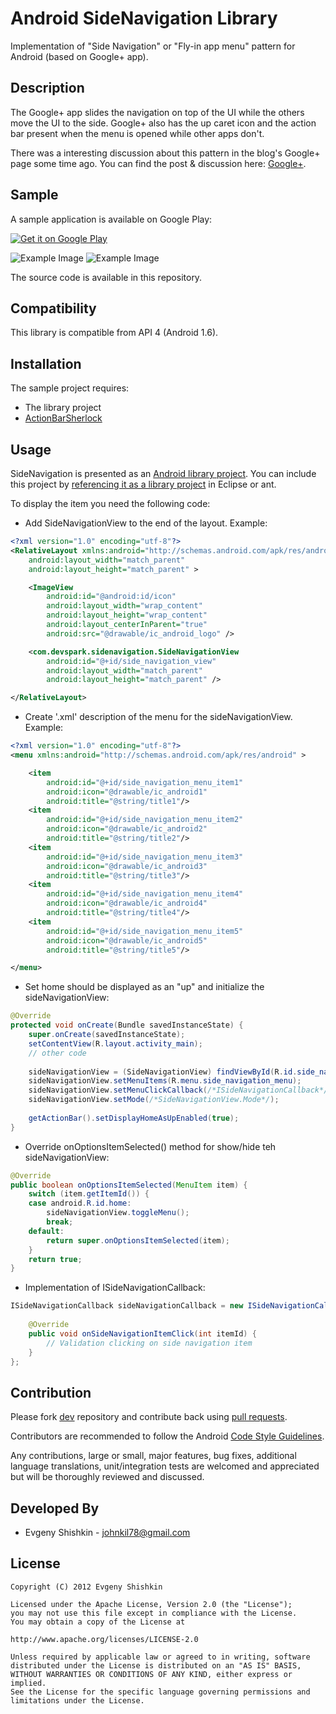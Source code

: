 Android SideNavigation Library
==============================

Implementation of "Side Navigation" or "Fly-in app menu" pattern for Android (based on Google+ app).


Description
-----------

The Google+ app slides the navigation on top of the UI while the others move the UI to the side. 
Google+ also has the up caret icon and the action bar present when the menu is opened while other apps don't.

There was a interesting discussion about this pattern in the blog's Google+ page some time ago. 
You can find the post & discussion here: [Google+](https://plus.google.com/115177579026138386092/posts/AvXiTF7LqDK).

Sample
------

A sample application is available on Google Play:

<a href="http://play.google.com/store/apps/details?id=com.devspark.sidenavigation.sample">
  <img alt="Get it on Google Play"
       src="http://www.android.com/images/brand/get_it_on_play_logo_small.png" />
</a>

![Example Image][1] ![Example Image][2]

The source code is available in this repository.

Compatibility
-------------

This library is compatible from API 4 (Android 1.6).

Installation
------------

The sample project requires:

* The library project
* [ActionBarSherlock](https://github.com/JakeWharton/ActionBarSherlock)

Usage
-----

SideNavigation is presented as an [Android library project](http://developer.android.com/guide/developing/projects/projects-eclipse.html).
You can include this project by [referencing it as a library project](http://developer.android.com/guide/developing/projects/projects-eclipse.html#ReferencingLibraryProject) in Eclipse or ant.

To display the item you need the following code:

* Add SideNavigationView to the end of the layout. Example:

``` xml
<?xml version="1.0" encoding="utf-8"?>
<RelativeLayout xmlns:android="http://schemas.android.com/apk/res/android"
    android:layout_width="match_parent"
    android:layout_height="match_parent" >

    <ImageView
        android:id="@android:id/icon"
        android:layout_width="wrap_content"
        android:layout_height="wrap_content"
        android:layout_centerInParent="true"
        android:src="@drawable/ic_android_logo" />

    <com.devspark.sidenavigation.SideNavigationView
        android:id="@+id/side_navigation_view"
        android:layout_width="match_parent"
        android:layout_height="match_parent" />

</RelativeLayout>
```

* Create '.xml' description of the menu for the sideNavigationView. Example:

``` xml
<?xml version="1.0" encoding="utf-8"?>
<menu xmlns:android="http://schemas.android.com/apk/res/android" >

    <item
        android:id="@+id/side_navigation_menu_item1"
        android:icon="@drawable/ic_android1"
        android:title="@string/title1"/>
    <item
        android:id="@+id/side_navigation_menu_item2"
        android:icon="@drawable/ic_android2"
        android:title="@string/title2"/>
    <item
        android:id="@+id/side_navigation_menu_item3"
        android:icon="@drawable/ic_android3"
        android:title="@string/title3"/>
    <item
        android:id="@+id/side_navigation_menu_item4"
        android:icon="@drawable/ic_android4"
        android:title="@string/title4"/>
    <item
        android:id="@+id/side_navigation_menu_item5"
        android:icon="@drawable/ic_android5"
        android:title="@string/title5"/>

</menu>
```

* Set home should be displayed as an "up" and initialize the sideNavigationView:

``` java
@Override
protected void onCreate(Bundle savedInstanceState) {
    super.onCreate(savedInstanceState);
	setContentView(R.layout.activity_main);
    // other code
    
    sideNavigationView = (SideNavigationView) findViewById(R.id.side_navigation_view);
    sideNavigationView.setMenuItems(R.menu.side_navigation_menu);
	sideNavigationView.setMenuClickCallback(/*ISideNavigationCallback*/);
	sideNavigationView.setMode(/*SideNavigationView.Mode*/);
        
    getActionBar().setDisplayHomeAsUpEnabled(true);
}
```

* Override onOptionsItemSelected() method for show/hide teh sideNavigationView:

``` java
@Override
public boolean onOptionsItemSelected(MenuItem item) {
	switch (item.getItemId()) {
	case android.R.id.home:
		sideNavigationView.toggleMenu();
		break;
	default:
		return super.onOptionsItemSelected(item);
	}
	return true;
}
```

* Implementation of ISideNavigationCallback:

``` java
ISideNavigationCallback sideNavigationCallback = new ISideNavigationCallback() {
    	
	@Override
	public void onSideNavigationItemClick(int itemId) {
		// Validation clicking on side navigation item
	}
};
```

Contribution
------------

Please fork [dev](https://github.com/johnkil/SideNavigation/tree/dev) repository and contribute back using [pull requests](https://github.com/johnkil/SideNavigation/pulls).

Contributors are recommended to follow the Android [Code Style Guidelines](http://source.android.com/source/code-style.html).

Any contributions, large or small, major features, bug fixes, additional language translations, unit/integration tests are welcomed and appreciated but will be thoroughly reviewed and discussed.

Developed By
------------
* Evgeny Shishkin - <johnkil78@gmail.com>

License
-------

    Copyright (C) 2012 Evgeny Shishkin
    
    Licensed under the Apache License, Version 2.0 (the "License");
    you may not use this file except in compliance with the License.
    You may obtain a copy of the License at
    
    http://www.apache.org/licenses/LICENSE-2.0
    
    Unless required by applicable law or agreed to in writing, software
    distributed under the License is distributed on an "AS IS" BASIS,
    WITHOUT WARRANTIES OR CONDITIONS OF ANY KIND, either express or implied.
    See the License for the specific language governing permissions and
    limitations under the License.

[1]: http://i45.tinypic.com/f8jzn.png
[2]: http://i48.tinypic.com/2naid6d.png
